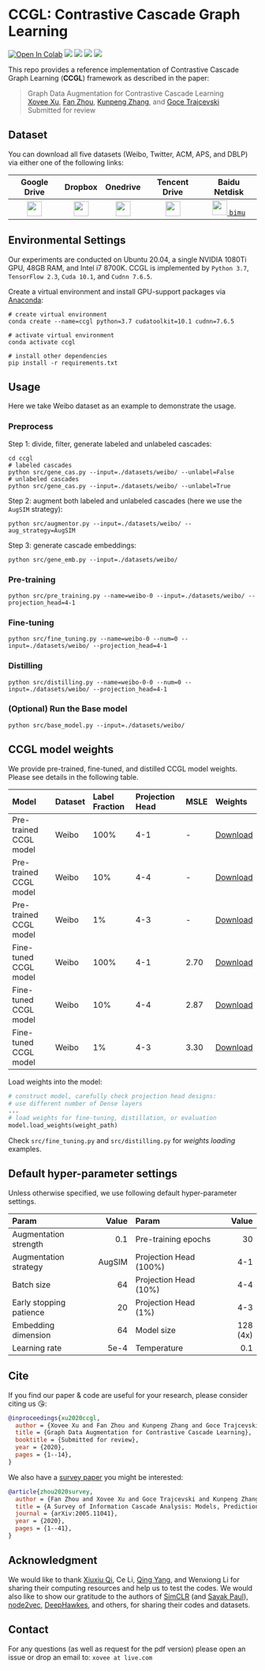 # CCGL: Contrastive Cascade Graph Learning

[![Open In Colab](./.assets/colab-badge.svg)](https://colab.research.google.com/drive/1-ZXVIWdEvN8rDSa2i5OrV9Ov5nw63we9?usp=sharing)
![](https://img.shields.io/badge/python-3.7-green)
![](https://img.shields.io/badge/tensorflow-2.3-green)
![](https://img.shields.io/badge/cudatoolkit-10.1-green)
![](https://img.shields.io/badge/cudnn-7.6.5-green)

This repo provides a reference implementation of Contrastive Cascade Graph Learning (**CCGL**) framework as described in the paper:

> Graph Data Augmentation for Contrastive Cascade Learning  
> [Xovee Xu](https://xovee.cn), [Fan Zhou](https://dblp.org/pid/63/3122-2.html), [Kunpeng Zhang](http://www.terpconnect.umd.edu/~kpzhang/), and [Goce Trajcevski](https://dblp.org/pid/66/974.html)  
> Submitted for review  


## Dataset

You can download all five datasets (Weibo, Twitter, ACM, APS, and DBLP) via either one of the following links:

Google Drive|Dropbox|Onedrive|Tencent Drive|Baidu Netdisk
:---:|:---:|:---:|:---:|:---:
<a href='https://drive.google.com/file/d/1wmUa7hvJlF5oCLVJ72OgyKnVkHZJX8jX/view?usp=sharing' target='_black'><img src='./.assets/200px-Google_Drive_logo.png' height=30px>|<a href='https://www.dropbox.com/s/0kadkjyuwffcuw2/datasets.zip?dl=0' target='_black'><img src='./.assets/140px-Microsoft_Office_OneDrive_(2018–present).png' height=30px></a>|<a href='https://1drv.ms/u/s!AsVLooK4NjBruTngZWgx1p0psD1k?e=5iMcVB' target='_black'><img src='.assets/dropbox.png' height=30px></a>|<a href='https://share.weiyun.com/QNJNLAyV' target='_black'><img src='./.assets/tencent-drive-logo.jpg' height=30px></a>|<a href='https://pan.baidu.com/s/1Qape-E7lF06lqxJgGtzABw' target='_black'><img src='./.assets/baidu-netdisk.jpg' height=30px> `bimu`</a>


## Environmental Settings

Our experiments are conducted on Ubuntu 20.04, a single NVIDIA 1080Ti GPU, 48GB RAM, and Intel i7 8700K. CCGL is implemented by `Python 3.7`, `TensorFlow 2.3`, `Cuda 10.1`, and `Cudnn 7.6.5`.

Create a virtual environment and install GPU-support packages via [Anaconda](https://www.anaconda.com/):
```shell
# create virtual environment
conda create --name=ccgl python=3.7 cudatoolkit=10.1 cudnn=7.6.5

# activate virtual environment
conda activate ccgl

# install other dependencies
pip install -r requirements.txt
```

## Usage

Here we take Weibo dataset as an example to demonstrate the usage.

### Preprocess

Step 1: divide, filter, generate labeled and unlabeled cascades:
```shell
cd ccgl
# labeled cascades
python src/gene_cas.py --input=./datasets/weibo/ --unlabel=False
# unlabeled cascades
python src/gene_cas.py --input=./datasets/weibo/ --unlabel=True
```

Step 2: augment both labeled and unlabeled cascades (here we use the `AugSIM` strategy):
```shell
python src/augmentor.py --input=./datasets/weibo/ --aug_strategy=AugSIM
```

Step 3: generate cascade embeddings:
```shell
python src/gene_emb.py --input=./datasets/weibo/ 
```

### Pre-training

```shell
python src/pre_training.py --name=weibo-0 --input=./datasets/weibo/ --projection_head=4-1
```

### Fine-tuning

```shell
python src/fine_tuning.py --name=weibo-0 --num=0 --input=./datasets/weibo/ --projection_head=4-1
```

### Distilling

```shell
python src/distilling.py --name=weibo-0-0 --num=0 --input=./datasets/weibo/ --projection_head=4-1
```


### (Optional) Run the Base model

```shell
python src/base_model.py --input=./datasets/weibo/ 
```

## CCGL model weights

We provide pre-trained, fine-tuned, and distilled CCGL model weights. Please see details in the following table. 

Model|Dataset|Label Fraction|Projection Head|MSLE|Weights
:---|:---|:---|:---|:---|:---
Pre-trained CCGL model|Weibo|100%|4-1|-|[Download](./results/pre_training_weight/weibo-100.h5)
Pre-trained CCGL model|Weibo|10%|4-4|-|[Download](./results/pre_training_weight/weibo-10.h5)
Pre-trained CCGL model|Weibo|1%|4-3|-|[Download](./results/pre_training_weight/weibo-1.h5)
Fine-tuned CCGL model|Weibo|100%|4-1|2.70|[Download](./results/fine_tuning_weight/weibo-100-0.h5)
Fine-tuned CCGL model|Weibo|10%|4-4|2.87|[Download](./results/fine_tuning_weight/weibo-10-0.h5)
Fine-tuned CCGL model|Weibo|1%|4-3|3.30|[Download](./results/fine_tuning_weight/weibo-1-0.h5)

Load weights into the model:
```python
# construct model, carefully check projection head designs:
# use different number of Dense layers
...
# load weights for fine-tuning, distillation, or evaluation
model.load_weights(weight_path)
```
Check `src/fine_tuning.py` and `src/distilling.py` for *weights loading* examples.

## Default hyper-parameter settings

Unless otherwise specified, we use following default hyper-parameter settings.

Param|Value|Param|Value
:---|---:|:---|---:
Augmentation strength|0.1|Pre-training epochs|30
Augmentation strategy|AugSIM|Projection Head (100%)|4-1
Batch size|64|Projection Head (10%)|4-4
Early stopping patience|20|Projection Head (1%)|4-3
Embedding dimension|64|Model size|128 (4x)
Learning rate|5e-4|Temperature|0.1

## Cite

If you find our paper & code are useful for your research, please consider citing us 😘:

```bibtex
@inproceedings{xu2020ccgl, 
  author = {Xovee Xu and Fan Zhou and Kunpeng Zhang and Goce Trajcevski}, 
  title = {Graph Data Augmentation for Contrastive Cascade Learning}, 
  booktitle = {Submitted for review},
  year = {2020},
  pages = {1--14},
}
```

We also have a [survey paper](https://arxiv.org/abs/2005.11041) you might be interested:

```bibtex
@article{zhou2020survey,
  author = {Fan Zhou and Xovee Xu and Goce Trajcevski and Kunpeng Zhang}, 
  title = {A Survey of Information Cascade Analysis: Models, Predictions and Recent Advances}, 
  journal = {arXiv:2005.11041}, 
  year = {2020},
  pages = {1--41},
}
```

## Acknowledgment

We would like to thank [Xiuxiu Qi](https://qhemu.github.io/xiuxiuqi/), Ce Li, [Qing Yang](https://www.linkedin.com/in/庆-杨-43ba1a142), and Wenxiong Li for sharing their computing resources and help us to test the codes. We would also like to show our gratitude to the authors of [SimCLR](https://github.com/google-research/simclr) (and [Sayak Paul](https://github.com/sayakpaul)), [node2vec](https://github.com/eliorc/node2vec), [DeepHawkes](https://github.com/CaoQi92/DeepHawkes), and others, for sharing their codes and datasets. 

## Contact

For any questions (as well as request for the pdf version) please open an issue or drop an email to: `xovee at live.com`

